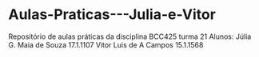 # Aulas-Praticas---Julia-e-Vitor
Repositório de aulas práticas da disciplina BCC425 turma 21
Alunos: Júlia G. Maia de Souza 17.1.1107
        Vitor Luis de A Campos 15.1.1568
